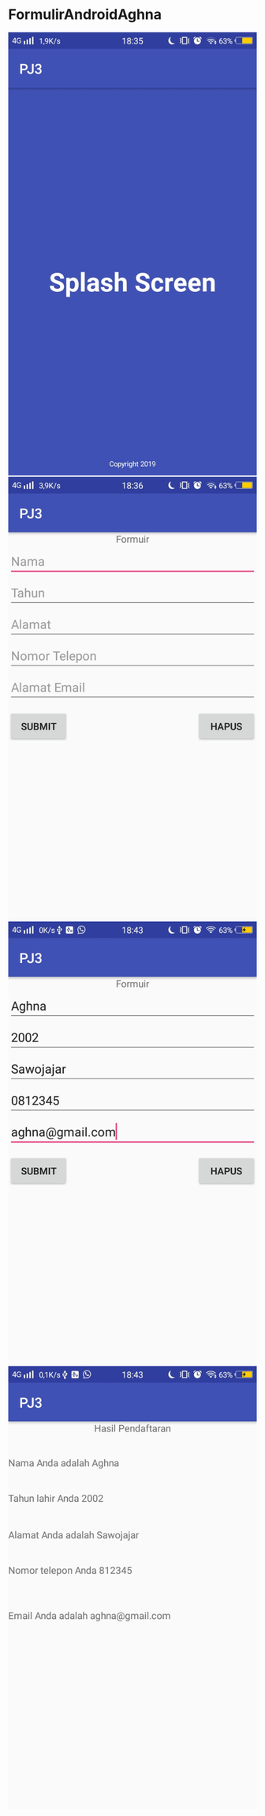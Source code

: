 # FormulirAndroidAghna
![alt text](https://github.com/aghnaz/FormulirAndroidAghna/blob/master/Form1.jpeg)
![alt text](https://github.com/aghnaz/FormulirAndroidAghna/blob/master/Form2.jpeg)
![alt text](https://github.com/aghnaz/FormulirAndroidAghna/blob/master/Form3.jpeg)
![alt text](https://github.com/aghnaz/FormulirAndroidAghna/blob/master/Form4.jpeg)
